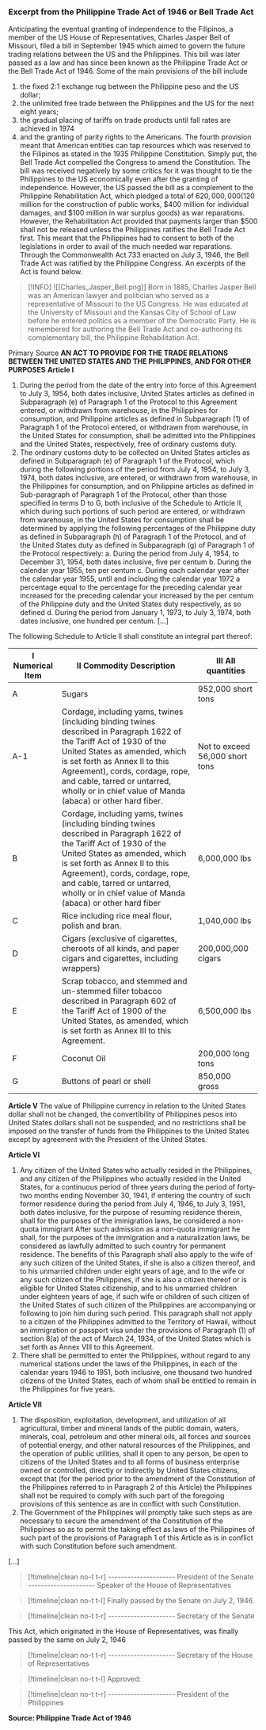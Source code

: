 ### Excerpt from the Philippine Trade Act of 1946 or Bell Trade Act
Anticipating the eventual granting of independence to the Filipinos, a member of the US House of Representatives, Charles Jasper Bell of Missouri, filed a bill in September 1945 which aimed to govern the future trading relations between the US and the Philippines. This bill was later passed as a law and has since been known as the Philippine Trade Act or the Bell Trade Act of 1946. Some of the main provisions of the bill include
1) the fixed 2:1 exchange rug between the Philippine peso and the US dollar; 
2) the unlimited free trade between the Philippines and the US for the next eight years;
3) the gradual placing of tariffs on trade products until fall rates are achieved in 1974
4) and the granting of parity rights to the Americans. 
The fourth provision meant that American entities can tap resources which was reserved to the Filipinos as stated in the 1935 Philippine Constitution. Simply put, the Bell Trade Act compelled the Congress to amend the Constitution.
	The bill was received negatively by some critics for it was thought to tie the Philippines to the US economically even after the granting of independence. However, the US passed the bill as a complement to the Philippine Rehabilitation Act, which pledged a total of $620,000,000 ($120 million for the construction of public works, $400 million for individual damages, and $100 million in war surplus goods) as war reparations. However, the Rehabilitation Act provided that payments larger than $500 shall not be released unless the Philippines ratifies the Bell Trade Act first. This meant that the Philippines had to consent to both of the legislations in order to avail of the much needed war reparations. Through the Commonwealth Act 733 enacted on July 3, 1946, the Bell Trade Act was ratified by the Philippine Congress. An excerpts of the Act is found below.

>[!INFO]
> ![[Charles_Jasper_Bell.png]]
> Born in 1885, Charles Jasper Bell was an American lawyer and politician who served as a representative of Missouri to the US Congress. He was educated at the University of Missouri and the Kansas City of School of Law before he entered politics as a member of the Democratic Party. He is remembered for authoring the Bell Trade Act and co-authoring its complementary bill, the Philippine Rehabilitation Act.

Primary Source
**AN ACT TO PROVIDE FOR THE TRADE RELATIONS BETWEEN THE UNITED STATES AND THE
PHILIPPINES, AND FOR OTHER PURPOSES**
**Article I**
1. During the period from the date of the entry into force of this Agreement to July 3, 1954, both dates inclusive, United States articles as defined in Subparagraph (e) of Paragraph 1 of the Protocol to this Agreement entered, or withdrawn from warehouse, in the Philippines for consumption, and Philippine articles as defined in Subparagraph (1) of Paragraph 1 of the Protocol entered, or withdrawn from warehouse, in the United States for consumption, shall be admitted into the Philippines and the United States, respectively, free of ordinary customs duty.
2. The ordinary customs duty to be collected on United States articles as defined in Subparagraph (e) of Paragraph 1 of the Protocol, which during the following portions of the period from July 4, 1954, to July 3, 1974, both dates inclusive, are entered, or withdrawn from warehouse, in the Philippines for consumption, and on Philippine articles as defined in Sub-paragraph of Paragraph 1 of the Protocol, other than those specified in terms D to G, both inclusive of the Schedule to Article II, which during such portions of such period are entered, or withdrawn from warehouse, in the United States for consumption shall be determined by applying the following percentages of the Philippine duty as defined in Subparagraph (h) of Paragraph 1 of the Protocol, and of the United States duty as defined in Subparagraph (g) of Paragraph 1 of the Protocol respectively:
	a. During the period from July 4, 1954, to December 31, 1954, both dates inclusive, five per centum
	b. During the calendar year 1955, ten per centum
	c. During each calendar year after the calendar year 1955, until and including the calendar year 1972 a percentage equal to the percentage for the preceding calendar year increased for the preceding calendar your increased by the per centum of the Philippine duty and the United States duty respectively, as so defined
	d. During the period from January 1, 1973, to July 3, 1974, both dates inclusive, one hundred per centum.
\[...]

The following Schedule to Article Il shall constitute an integral part thereof:

| I Numerical Item | II Commodity Description                                                                                                                                                                                                                                                                                                | III All quantities              |
| ---------------- | ----------------------------------------------------------------------------------------------------------------------------------------------------------------------------------------------------------------------------------------------------------------------------------------------------------------------- | ------------------------------- |
| A                | Sugars                                                                                                                                                                                                                                                                                                                  | 952,000 short tons              |
| A-1              | Cordage, including yams, twines (including binding twines described in Paragraph 1622 of the Tariff Act of 1930 of the United States as amended, which is set forth as Annex II to this Agreement), cords, cordage, rope, and cable, tarred or untarred, wholly or in chief value of Manda (abaca) or other hard fiber. | Not to exceed 56,000 short tons |
| B                | Cordage, including yams, twines (including binding twines described in Paragraph 1622 of the Tariff Act of 1930 of the United States as amended, which is set forth as Annex II to this Agreement), cords, cordage, rope, and cable, tarred or untarred, wholly or in chief value of Manda (abaca) or other hard fiber  | 6,000,000 lbs                   |
| C                | Rice including rice meal flour, polish and bran.                                                                                                                                                                                                                                                                        | 1,040,000 lbs                   |
| D                | Cigars (exclusive of cigarettes, cheroots of all kinds, and paper cigars and cigarettes, including wrappers)                                                                                                                                                                                                            | 200,000,000 cigars              |
| E                | Scrap tobacco, and stemmed and un-stemmed filler tobacco described in Paragraph 602 of the Tariff Act of 1900 of the United States, as amended, which is set forth as Annex III to this Agreement.                                                                                                                      | 6,500,000 lbs                   |
| F                | Coconut Oil                                                                                                                                                                                                                                                                                                             | 200,000 long tons               |
| G                | Buttons of pearl or shell                                                                                                                                                                                                                                                                                               | 850,000 gross                   | 

**Article V**
The value of Philippine currency in relation to the United States dollar shall not be changed, the convertibility of Philippines pesos into United States dollars shall not be suspended, and no restrictions shall be imposed on the transfer of funds from the Philippines to the United States except by agreement with the President of the United States.

**Article VI**
1. Any citizen of the United States who actually resided in the Philippines, and any citizen of the Philippines who actually resided in the United States, for a continuous period of three years during the period of forty-two months ending November 30, 1941, if entering the country of such former residence during the period from July 4, 1946, to July 3, 1951, both dates inclusive, for the purpose of resuming residence therein, shall for the purposes of the immigration laws, be considered a non-quota immigrant After such admission as a non-quota immigrant he shall, for the purposes of the immigration and a naturalization laws, be considered as lawfully admitted to such country for permanent residence. The benefits of this Paragraph shall also apply to the wife of any such citizen of the United States, if she is also a citizen thereof, and to his unmarried children under eight years of age, and to the wife or any such citizen of the Philippines, if she is also a citizen thereof or is eligible for United States citizenship, and to his unmarried children under eighteen years of age, if such wife or children of such citizen of the United States of such citizen of the Philippines are accompanying or following to join him during such period. This paragraph shall not apply to a citizen of the Philippines admitted to the Territory of Hawaii, without an immigration or passport visa under the provisions of Paragraph (1) of section 8(a) of the act of March 24, 1934, of the United States which is set forth as Annex VIII to this Agreement.
2. There shall be permitted to enter the Philippines, without regard to any numerical stations under the laws of the Philippines, in each of the calendar years 1946 to 1951, both inclusive, one thousand two hundred citizens of the United States, each of whom shall be entitled to remain in the Philippines for five years.

**Article VII**
1. The disposition, exploitation, development, and utilization of all agricultural, timber and mineral lands of the public domain, waters, minerals, coal, petroleum and other mineral oils, all forces and sources of potential energy, and other natural resources of the Philippines, and the operation of public utilities, shall it open to any person, be open to citizens of the United States and to all forms of business enterprise owned or controlled, directly or indirectly by United States citizens, except that (for the period prior to the amendment of the Constitution of the Philippines referred to in Paragraph 2 of this Article) the Philippines shall not be required to comply with such part of the foregoing provisions of this sentence as are in conflict with such Constitution.
2. The Government of the Philippines will promptly take such steps as are necessary to secure the amendment of the Constitution of the Philippines so as to permit the taking effect as laws of the Philippines of such part of the provisions of Paragraph 1 of this Article as is in conflict with such Constitution before such amendment.

\[...]
>[!timeline|clean no-t t-r]
> \---------------------
> President of the Senate
> &nbsp;
> \---------------------
> Speaker of the House of Representatives

>[!timeline|clean no-t t-l]
> Finally passed by the Senate on July 2, 1946.

>[!timeline|clean no-t t-r]
> \---------------------
> Secretary of the Senate

This Act, which originated in the House of Representatives, was finally passed by the same on July 2, 1946

>[!timeline|clean no-t t-r]
> \---------------------
> Secretary of the House of Representatives

>[!timeline|clean no-t t-l]
> Approved:

>[!timeline|clean no-t t-r]
> \---------------------
> President of the Philippines

**Source: Philippine Trade Act of 1946**